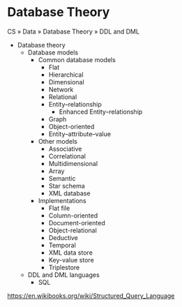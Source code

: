 # Database Theory

CS » Data » Database Theory » DDL and DML


* Database theory
  * Database models
    * Common database models
      - Flat
      - Hierarchical
      - Dimensional
      - Network
      - Relational
      - Entity–relationship
        - Enhanced Entity–relationship
      - Graph
      - Object-oriented
      - Entity–attribute–value
    * Other models
      - Associative
      - Correlational
      - Multidimensional
      - Array
      - Semantic
      - Star schema
      - XML database
    * Implementations
      - Flat file
      - Column-oriented
      - Document-oriented
      - Object-relational
      - Deductive
      - Temporal
      - XML data store
      - Key-value store
      - Triplestore
  * DDL and DML languages
    * SQL


https://en.wikibooks.org/wiki/Structured_Query_Language
